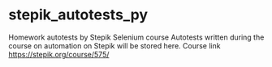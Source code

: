 # stepik_autotests_py
Homework autotests by Stepik  Selenium course
Autotests written during the course on automation on Stepik will be stored here.
Course link https://stepik.org/course/575/
